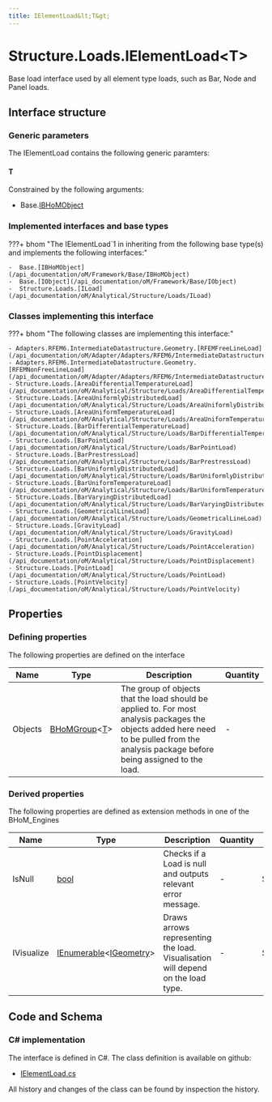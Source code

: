 ```yaml
---
title: IElementLoad&lt;T&gt;
---
```


# Structure.Loads.IElementLoad&lt;T&gt;

Base load interface used by all element type loads, such as Bar, Node and Panel loads.

## Interface structure

### Generic parameters

The IElementLoad contains the following generic paramters:

#### T

Constrained by the following arguments:

- Base.[IBHoMObject](/api_documentation/oM/Framework/Base/IBHoMObject)

### Implemented interfaces and base types

???+ bhom "The IElementLoad`1 in inheriting from the following base type(s) and implements the following interfaces:"

    -  Base.[IBHoMObject](/api_documentation/oM/Framework/Base/IBHoMObject)
    -  Base.[IObject](/api_documentation/oM/Framework/Base/IObject)
    -  Structure.Loads.[ILoad](/api_documentation/oM/Analytical/Structure/Loads/ILoad)


### Classes implementing this interface

???+ bhom "The following classes are implementing this interface:"

    - Adapters.RFEM6.IntermediateDatastructure.Geometry.[RFEMFreeLineLoad](/api_documentation/oM/Adapter/Adapters/RFEM6/IntermediateDatastructure/Geometry/RFEMFreeLineLoad)
    - Adapters.RFEM6.IntermediateDatastructure.Geometry.[RFEMNonFreeLineLoad](/api_documentation/oM/Adapter/Adapters/RFEM6/IntermediateDatastructure/Geometry/RFEMNonFreeLineLoad)
    - Structure.Loads.[AreaDifferentialTemperatureLoad](/api_documentation/oM/Analytical/Structure/Loads/AreaDifferentialTemperatureLoad)
    - Structure.Loads.[AreaUniformlyDistributedLoad](/api_documentation/oM/Analytical/Structure/Loads/AreaUniformlyDistributedLoad)
    - Structure.Loads.[AreaUniformTemperatureLoad](/api_documentation/oM/Analytical/Structure/Loads/AreaUniformTemperatureLoad)
    - Structure.Loads.[BarDifferentialTemperatureLoad](/api_documentation/oM/Analytical/Structure/Loads/BarDifferentialTemperatureLoad)
    - Structure.Loads.[BarPointLoad](/api_documentation/oM/Analytical/Structure/Loads/BarPointLoad)
    - Structure.Loads.[BarPrestressLoad](/api_documentation/oM/Analytical/Structure/Loads/BarPrestressLoad)
    - Structure.Loads.[BarUniformlyDistributedLoad](/api_documentation/oM/Analytical/Structure/Loads/BarUniformlyDistributedLoad)
    - Structure.Loads.[BarUniformTemperatureLoad](/api_documentation/oM/Analytical/Structure/Loads/BarUniformTemperatureLoad)
    - Structure.Loads.[BarVaryingDistributedLoad](/api_documentation/oM/Analytical/Structure/Loads/BarVaryingDistributedLoad)
    - Structure.Loads.[GeometricalLineLoad](/api_documentation/oM/Analytical/Structure/Loads/GeometricalLineLoad)
    - Structure.Loads.[GravityLoad](/api_documentation/oM/Analytical/Structure/Loads/GravityLoad)
    - Structure.Loads.[PointAcceleration](/api_documentation/oM/Analytical/Structure/Loads/PointAcceleration)
    - Structure.Loads.[PointDisplacement](/api_documentation/oM/Analytical/Structure/Loads/PointDisplacement)
    - Structure.Loads.[PointLoad](/api_documentation/oM/Analytical/Structure/Loads/PointLoad)
    - Structure.Loads.[PointVelocity](/api_documentation/oM/Analytical/Structure/Loads/PointVelocity)


## Properties



### Defining properties

The following properties are defined on the interface

| Name             | Type             | Description      | Quantity         |
|------------------|------------------|------------------|------------------|
| Objects | [BHoMGroup](/api_documentation/oM/Framework/Base/BHoMGroup%601)&lt;[T](#t)&gt; | The group of objects that the load should be applied to. For most analysis packages the objects added here need to be pulled from the analysis package before being assigned to the load. | - |


### Derived properties

The following properties are defined as extension methods in one of the BHoM_Engines

| Name             | Type             | Description      | Quantity         | Engine           |
|------------------|------------------|------------------|------------------|------------------|
| IsNull | [bool](https://learn.microsoft.com/en-us/dotnet/api/System.Boolean?view=netstandard-2.0) | Checks if a Load is null and outputs relevant error message. | - | Structure_Engine |
| IVisualize | [IEnumerable](https://learn.microsoft.com/en-us/dotnet/api/System.Collections.Generic.IEnumerable-1?view=netstandard-2.0)&lt;[IGeometry](/api_documentation/oM/Dimensional/Geometry/IGeometry)&gt; | Draws arrows representing the load. Visualisation will depend on the load type. | - | Structure_Engine |


## Code and Schema

### C# implementation

The interface is defined in C#. The class definition is available on github:

- [IElementLoad.cs](https://github.com/BHoM/BHoM/blob/develop/Structure_oM/Loads\IElementLoad.cs)

All history and changes of the class can be found by inspection the history.

